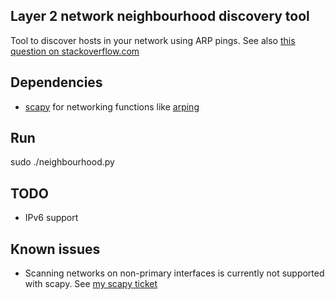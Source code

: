 ## Layer 2 network neighbourhood discovery tool ##

Tool to discover hosts in your network using ARP pings.
See also [this question on stackoverflow.com][3]

## Dependencies ##

* [scapy][1] for networking functions like [arping][2]

## Run ##

sudo ./neighbourhood.py

## TODO ##

* IPv6 support

## Known issues ##

* Scanning networks on non-primary interfaces is currently not supported with scapy. See [my scapy ticket][4]


[1]: http://www.secdev.org/projects/scapy/
[2]: http://en.wikipedia.org/wiki/Arping
[3]: http://stackoverflow.com/questions/207234/list-of-ip-addresses-hostnames-from-local-network-in-python/
[4]: http://trac.secdev.org/scapy/ticket/537
